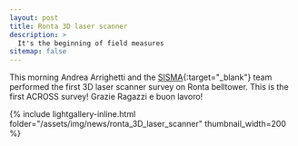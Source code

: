 ```yaml
---
layout: post
title: Ronta 3D laser scanner 
description: >
  It's the beginning of field measures
sitemap: false
---
```

This morning Andrea Arrighetti and the [SISMA](http://www.sisma2015.it){:target="_blank"}  team performed the first 3D laser scanner survey on Ronta belltower.
This is the first ACROSS survey! Grazie Ragazzi e buon lavoro!

{% include lightgallery-inline.html folder="/assets/img/news/ronta_3D_laser_scanner" thumbnail_width=200 %}




